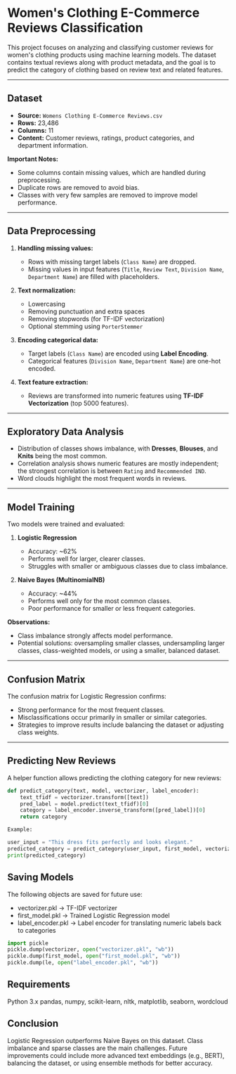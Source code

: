 # Women's Clothing E-Commerce Reviews Classification

This project focuses on analyzing and classifying customer reviews for women's clothing products using machine learning models. The dataset contains textual reviews along with product metadata, and the goal is to predict the category of clothing based on review text and related features.

---

## Dataset

- **Source:** `Womens Clothing E-Commerce Reviews.csv`
- **Rows:** 23,486  
- **Columns:** 11  
- **Content:** Customer reviews, ratings, product categories, and department information.

**Important Notes:**

- Some columns contain missing values, which are handled during preprocessing.  
- Duplicate rows are removed to avoid bias.  
- Classes with very few samples are removed to improve model performance.

---

## Data Preprocessing

1. **Handling missing values:**  
   - Rows with missing target labels (`Class Name`) are dropped.  
   - Missing values in input features (`Title`, `Review Text`, `Division Name`, `Department Name`) are filled with placeholders.

2. **Text normalization:**  
   - Lowercasing  
   - Removing punctuation and extra spaces  
   - Removing stopwords (for TF-IDF vectorization)  
   - Optional stemming using `PorterStemmer`

3. **Encoding categorical data:**  
   - Target labels (`Class Name`) are encoded using **Label Encoding**.  
   - Categorical features (`Division Name`, `Department Name`) are one-hot encoded.

4. **Text feature extraction:**  
   - Reviews are transformed into numeric features using **TF-IDF Vectorization** (top 5000 features).

---

## Exploratory Data Analysis

- Distribution of classes shows imbalance, with **Dresses**, **Blouses**, and **Knits** being the most common.  
- Correlation analysis shows numeric features are mostly independent; the strongest correlation is between `Rating` and `Recommended IND`.  
- Word clouds highlight the most frequent words in reviews.  

---

## Model Training

Two models were trained and evaluated:

1. **Logistic Regression**  
   - Accuracy: ~62%  
   - Performs well for larger, clearer classes.  
   - Struggles with smaller or ambiguous classes due to class imbalance.

2. **Naive Bayes (MultinomialNB)**  
   - Accuracy: ~44%  
   - Performs well only for the most common classes.  
   - Poor performance for smaller or less frequent categories.

**Observations:**
- Class imbalance strongly affects model performance.  
- Potential solutions: oversampling smaller classes, undersampling larger classes, class-weighted models, or using a smaller, balanced dataset.

---

## Confusion Matrix

The confusion matrix for Logistic Regression confirms:

- Strong performance for the most frequent classes.  
- Misclassifications occur primarily in smaller or similar categories.  
- Strategies to improve results include balancing the dataset or adjusting class weights.

---

## Predicting New Reviews

A helper function allows predicting the clothing category for new reviews:

```python
def predict_category(text, model, vectorizer, label_encoder):
    text_tfidf = vectorizer.transform([text])
    pred_label = model.predict(text_tfidf)[0]
    category = label_encoder.inverse_transform([pred_label])[0]
    return category

Example:

user_input = "This dress fits perfectly and looks elegant."
predicted_category = predict_category(user_input, first_model, vectorizer, le)
print(predicted_category)

```

## Saving Models

The following objects are saved for future use:
- vectorizer.pkl → TF-IDF vectorizer
- first_model.pkl → Trained Logistic Regression model
- label_encoder.pkl → Label encoder for translating numeric labels back to categories

```python
import pickle
pickle.dump(vectorizer, open("vectorizer.pkl", "wb"))
pickle.dump(first_model, open("first_model.pkl", "wb"))
pickle.dump(le, open("label_encoder.pkl", "wb"))

```

## Requirements

Python 3.x
pandas, numpy, scikit-learn, nltk, matplotlib, seaborn, wordcloud

## Conclusion

Logistic Regression outperforms Naive Bayes on this dataset.
Class imbalance and sparse classes are the main challenges.
Future improvements could include more advanced text embeddings (e.g., BERT), balancing the dataset, or using ensemble methods for better accuracy.